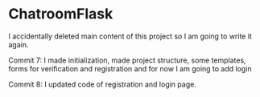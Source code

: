 # ChatroomFlask

I accidentally deleted main content of this project so I am going to write it again.

Commit 7: I made initialization, made project structure, some templates, forms for verification and registration and for now I am going to add login

Commit 8: I updated code of registration and login page.